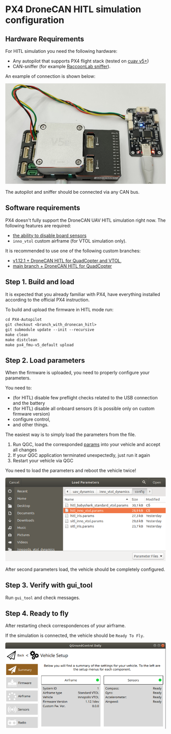 # PX4 DroneCAN HITL simulation configuration

## Hardware Requirements

For HITL simulation you need the following hardware:

- Any autopilot that supports PX4 flight stack (tested on [cuav v5+](https://docs.px4.io/main/en/flight_controller/cuav_v5_plus.html))
- CAN-sniffer (for example [RaccoonLab sniffer](https://ZilantRobotics.github.io/docs/guide/programmer_sniffer/)).

An example of connection is shown below:

<img src="../img/sniffer_connection.png" alt="drawing" width="640"/>

The autopilot and sniffer should be connected via any CAN bus.

## Software requirements

PX4 doesn't fully support the DroneCAN UAV HITL simulation right now. The following features are required:
- [the ability to disable board sensors](https://github.com/PX4/PX4-Autopilot/pull/18550)
- `inno_vtol` custom airframe (for VTOL simulation only).

It is recommended to use one of the following custom branches:
- [v1.12.1 + DroneCAN HITL for QuadCopter and VTOL](https://github.com/ZilantRobotics/PX4-Autopilot/tree/px4_v1.12.1_inno_vtol_dynamics),
- [main branch + DroneCAN HITL for QuadCopter](https://github.com/RaccoonlabDev/PX4-Autopilot/tree/pr-disable-board-sensors)


## Step 1. Build and load

It is expected that you already familiar with PX4, have everything installed according to the official PX4 instruction.

To build and upload the firmware in HITL mode run:

```
cd PX4-Autopilot
git checkout <branch_with_dronecan_hitl>
git submodule update --init --recursive
make clean
make distclean
make px4_fmu-v5_default upload
```

## Step 2. Load parameters

When the firmware is uploaded, you need to properly configure your parameters.

You need to:
- (for HITL) disable few preflight checks related to the USB connection and the battery
- (for HITL) disable all onboard sensors (it is possible only on custom firmware version)
- configure control,
- and other things.

The easiest way is to simply load the parameters from the file.

1. Run QGC, load the corresponded [params](../../params/) into your vehicle and accept all changes
2. If your QGC application terminated unexpectedly, just run it again
3. Restart your vehicle via QGC

You need to load the parameters and reboot the vehicle twice!
 
![usage_load_params](usage_load_params.png?raw=true "usage_load_params")

After second parameters load, the vehicle should be completely configured.

## Step 3. Verify with gui_tool

Run `gui_tool` and check messages.

## Step 4. Ready to fly

After restarting check correspondences of your airframe.

If the simulation is connected, the vehicle should be `Ready To Fly`.

![usage_check_airframe](usage_check_airframe.png?raw=true "usage_check_airframe")

